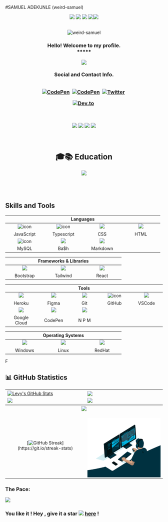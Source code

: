 #SAMUEL ADEKUNLE (weird-samuel)


<div align="center">
            <img src="https://img.icons8.com/fluency/30/000000/star.png" />
            <img src="https://img.icons8.com/fluency/30/000000/star.png" />
            <img src="https://img.icons8.com/fluency/30/000000/star.png" />
            <img src="https://img.icons8.com/fluency/30/000000/star.png" /><img src="https://img.icons8.com/color/30/000000/star--v1.png"/>
 </div><br>
 <p align="center"> <img src="https://komarev.com/ghpvc/?username=weird-samuel&label=Profile%20viewers:&color=FE7A16&style=for-the-badge" alt="weird-samuel" /> </p>


<!-- GREETING  -->
<h3 align="center">
  Hello! Welcome to my profile.<br> *****
             

<p align="center">
  <a href="https://github.com/weird-samuel/readme-typing-svg"><img src="https://readme-typing-svg.herokuapp.com/?lines=%20Follow%20if%20you%20find%20me%20cool!;I%20follow-back%20soonest.;I%20am%20ready%20for%20collaboration.;%20Fork,%20clone,%20star,%20or%20download;%20any%20repo%20of%20your%20choice!&font=Fira%20Code&center=true&width=440&height=45&color=FFFFFF&vCenter=true&size=22"></a>
</p>

<div align="center"> Social and Contact Info. </div><br>
  <p align="center">
<a href="https://www.linkedin.com/in/samuel-adekunle-a995a8213/"><img src="https://img.shields.io/badge/linkedin-430098?style=for-the-badge&logo=linkedin&logoColor=white" alt="CodePen" /></a>&nbsp; <a href="mailto:fiyinfoluwasamuel580@gmail.com"><img src="https://img.shields.io/badge/gmail-d62828?style=for-the-badge&logo=gmail&logoColor=white" alt="CodePen" /></a>&nbsp; <a href="https://twitter.com/sameu_q"><img src="https://img.shields.io/badge/Twitter-1DA1F2?style=for-the-badge&logo=twitter&logoColor=white" alt="Twitter" /></a>&nbsp;

<a href="https://drive.google.com/file/d/1z8xBzO9KvZT_kn_gnEGSqaI5YfmSl9k3/view?usp=drive_link"><img src="https://img.shields.io/badge/Résumé-d62828?style=for-the-badge&logo=researchgate&logoColor=02c39a" alt="Dev.to" /></a>&nbsp;
</p><br>

<!-- BADGES -->
<p align="center">
<img src="https://img.shields.io/badge/Hobby-Coding-blue" />
<img src="https://img.shields.io/badge/%20JavaScript-blue" />
<img src="https://img.shields.io/badge/Lives-Nigeria-blue" />
<img src="https://img.shields.io/badge/Language-English%2C%20Yoruba-blue" />
</p><br>


<div align="center">

## 🎓📚 Education 
![](https://img.shields.io/badge/babcock_universty-87CF3E?style=for-the-badge&logo=&logoColor=blue)
 

</div>



</h3> <br><br>

## Skills and Tools
<div align="center">
  <table>
    <thead>
      <tr>
        <th colspan="7">Languages</th>
      </tr>
    </thead>
    <tr>
      <td align="center" width=110>  <img src="https://techstack-generator.vercel.app/js-icon.svg" alt="icon" width="65" height="65" /> </td>
      <td align="center" width=110>  <img src="https://techstack-generator.vercel.app/ts-icon.svg" alt="icon" width="65" height="65" /> </td>
      <td align="center" width=110> <img height=60 src="https://cdn.jsdelivr.net/gh/devicons/devicon/icons/css3/css3-original.svg"/> </td>
      <td align="center" width=110> <img height=60 src="https://cdn.jsdelivr.net/gh/devicons/devicon/icons/html5/html5-original.svg"/> </td>
    </tr>
    <tr> 
      <td align="center" width=110>JavaScript</td>
      <td align="center" width=110>Typescript</td>
      <td align="center" width=110>CSS</td>
      <td align="center" width=110>HTML</td>
    </tr>
    <tr>
      <td align="center" width=110> <img src="https://techstack-generator.vercel.app/mysql-icon.svg" alt="icon" width="65" height="65" /> </td>
      <td align="center" width=110> <img height=60 src="https://cdn.jsdelivr.net/gh/devicons/devicon/icons/bash/bash-original.svg"/> </td>
      <td align="center" width=110> <img height=60 src="https://cdn.jsdelivr.net/gh/devicons/devicon/icons/markdown/markdown-original.svg"/> </td>
    <tr>
      <td align="center" width=110>MySQL</td>
      <td align="center" width=110>Ba$h</td>
      <td align="center" width=110>Markdown</td>
    </tr>
  </table>

  <table>
    <thead>
      <tr>
        <th colspan="3">Frameworks & Libraries </th>
      </tr>
    </thead>
    <tr>
      <tr align="center"> 
      </tr>
      <tr>
      <td align="center" width=110> <img height=60 src="https://cdn.jsdelivr.net/gh/devicons/devicon/icons/bootstrap/bootstrap-original.svg"/> </td>
      <td align="center" width=110> <img src="https://cdn.jsdelivr.net/gh/devicons/devicon/icons/tailwindcss/tailwindcss-original-wordmark.svg" /></td>
      <td align="center" width=110> <img height=60 src="https://cdn.jsdelivr.net/gh/devicons/devicon/icons/react/react-original.svg"/> </td>
      <tr align="center"> 
        <td align="center" width=110>Bootstrap</td>
        <td align="center" width=110>Tailwind</td>
        <td align="center" width=110>React</td>
      </tr>
    </tr>
  </table>
  <table>
    <thead>
    <tr>
      <th colspan="7">Tools</th>
    </tr>
    </thead>
    <tr>
      <td align="center" width=110> <img height=60 src="https://cdn.jsdelivr.net/gh/devicons/devicon/icons/heroku/heroku-original.svg"/> </td>
      <td align="center" width=110> <img height=60 src="https://cdn.jsdelivr.net/gh/devicons/devicon/icons/figma/figma-original.svg"/> </td>
      <td align="center" width=110> <img height=60 src="https://cdn.jsdelivr.net/gh/devicons/devicon/icons/git/git-original.svg"/> </td>
      <td align="center" width=110> <img src="https://techstack-generator.vercel.app/github-icon.svg" alt="icon" width="65" height="65" /> </td>
      <td align="center" width=110> <img height=60 src="https://cdn.jsdelivr.net/gh/devicons/devicon/icons/vscode/vscode-original.svg"/> </td>
    </tr>
    <tr> 
      <td align="center" width=110>Heroku</td>
      <td align="center" width=110>Figma</td>
      <td align="center" width=110>Git</td>
      <td align="center" width=110>GitHub</td>
      <td align="center" width=110>VSCode</td>
    </tr>
    <tr>
      <td align="center" width=110> <img height=60 src="https://cdn.jsdelivr.net/gh/devicons/devicon/icons/googlecloud/googlecloud-original.svg"/> </td> 
      <td align="center" width=110> <img height=60 src="https://cdn.jsdelivr.net/gh/devicons/devicon/icons/codepen/codepen-plain.svg"/> </td>
      <td align="center" width=110> <img src="https://cdn.jsdelivr.net/gh/devicons/devicon/icons/npm/npm-original-wordmark.svg" /> </td>
    </tr>
    <tr> 
      <td align="center" width=110>Google Cloud</td>
      <td align="center" width=110>CodePen</td>
      <td align="center" width=110>N P M</td>
    </tr>
  </table>
  <table>
    <thead>
      <tr>
        <th colspan="7">Operating Systems</th>
      </tr>
    </thead>
    <tr>
      <td align="center" width=110><img height=60 src="https://cdn.jsdelivr.net/gh/devicons/devicon/icons/windows8/windows8-original.svg"/> </td>
      <td align="center" width=110> <img height=60 src="https://cdn.jsdelivr.net/gh/devicons/devicon/icons/linux/linux-original.svg"/> </td>
      <td align="center" width=110> <img height=60 src="https://cdn.jsdelivr.net/gh/devicons/devicon/icons/redhat/redhat-original.svg" /></td>
    <tr> 
      <td align="center" width=110>Windows</td>
      <td align="center" width=110>Linux</td>
      <td align="center" width=110>RedHat</td>
    </tr>
  </table>
</div>




F
## 📊 GitHub Statistics
<table>
<tr>
<td>
<a href="https://github.com/weird-samuel/weird-samuel">
    <img align="center" src="https://github-readme-stats.vercel.app/api?username=weird-samuel&show_icons=true&line_height=27&count_private=true&title_color=f48c06&text_color=c9cacc&icon_color=2bbc8a&bg_color=000000" alt="Levy's GitHub Stats" />
</td>
<td>
            <img align="center" src="https://github-readme-stats.vercel.app/api/top-langs/?username=weird-samuel&theme=highcontrast&layout=compact" />
  </a>
</td>
</tr>

<tr>
<td>
            <img height="200em" src="https://github-profile-summary-cards.vercel.app/api/cards/most-commit-language?username=weird-samuel"/>
</td>
<td>
            <img height="200em" src="https://github-profile-summary-cards.vercel.app/api/cards/repos-per-language?username=weird-samuel"/>
</td>
</tr>

<tr>
<tr>
        <th colspan="7"><a href="https://github.com/weird-samuel/readme-typing-svg"><img src="https://readme-typing-svg.herokuapp.com/?lines=I%20am%20ready%20to%20work%20with%20you!;&font=Fira%20Code&center=true&width=440&height=45&color=FFFFFF&vCenter=true&size=22"></a></th>
      </tr>
<td align="center">


[![GitHub Streak](https://github-readme-streak-stats.herokuapp.com/?user=weird-samuel&theme=highcontrast&layout=compa")](https://git.io/streak-stats)


</td>
<td align="center">
<p align="center">
</p>
            <img align="right" alt="DeveloperSAMUEL ADEKUNLE" src="code.gif" width="350" height="190" />
</td>
</tr>
</table>

### The Pace:

<div>  
<img src="https://github-profile-trophy.vercel.app/?username=weird-samuel&margin-w=15&margin-h=15" />

</div>
<div align="right">

  
</div>

### You like it ! Hey , give it a star <img src="https://img.icons8.com/fluency/20/000000/star.png" /> [here](https://github.com/weird-samuel/weird-samuel/) !
